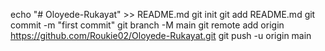 echo "# Oloyede-Rukayat" >> README.md
git init
git add README.md
git commit -m "first commit"
git branch -M main
git remote add origin https://github.com/Roukie02/Oloyede-Rukayat.git
git push -u origin main
